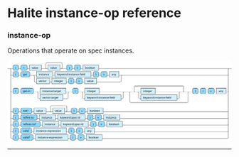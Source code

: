 <!---
  This markdown file was generated. Do not edit.
  -->

# Halite instance-op reference

### <a name="instance-op"></a>instance-op

Operations that operate on spec instances.

!["instance-op"](./halite-bnf-diagrams/instance-op.svg)

---
